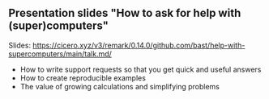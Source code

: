 ## Presentation slides "How to ask for help with (super)computers"

Slides: https://cicero.xyz/v3/remark/0.14.0/github.com/bast/help-with-supercomputers/main/talk.md/

- How to write support requests so that you get quick and useful answers
- How to create reproducible examples
- The value of growing calculations and simplifying problems

